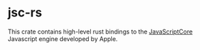 # jsc-rs
This crate contains high-level rust bindings to the [JavaScriptCore](https://github.com/WebKit/webkit/tree/master/Source/JavaScriptCore) Javascript engine developed by Apple.

